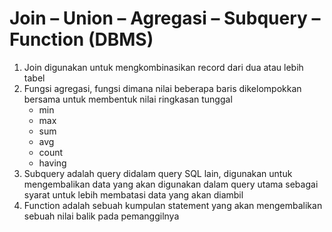 # Join – Union – Agregasi – Subquery – Function (DBMS)

1. Join digunakan untuk mengkombinasikan record dari dua atau lebih tabel
2. Fungsi agregasi, fungsi dimana nilai beberapa baris dikelompokkan bersama untuk membentuk nilai ringkasan tunggal
    - min
    - max
    - sum
    - avg
    - count
    - having
3. Subquery adalah query didalam query SQL lain, digunakan untuk mengembalikan data yang akan digunakan dalam query utama sebagai syarat untuk lebih membatasi data yang akan diambil
4. Function adalah sebuah kumpulan statement yang akan mengembalikan sebuah nilai balik pada pemanggilnya